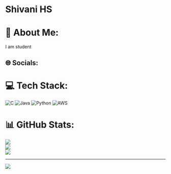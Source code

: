 # Shivani HS
# 💫 About Me:
I am student<br>


## 🌐 Socials:

# 💻 Tech Stack:
![C](https://img.shields.io/badge/c-%2300599C.svg?style=flat-square&logo=c&logoColor=white) ![Java](https://img.shields.io/badge/java-%23ED8B00.svg?style=flat-square&logo=openjdk&logoColor=white) ![Python](https://img.shields.io/badge/python-3670A0?style=flat-square&logo=python&logoColor=ffdd54) ![AWS](https://img.shields.io/badge/AWS-%23FF9900.svg?style=flat-square&logo=amazon-aws&logoColor=white)
# 📊 GitHub Stats:
![](https://github-readme-stats.vercel.app/api?username=ShivaniHS&theme=gruvbox&hide_border=false&include_all_commits=false&count_private=false)<br/>
![](https://github-readme-streak-stats.herokuapp.com/?user=ShivaniHS&theme=gruvbox&hide_border=false)<br/>
![](https://github-readme-stats.vercel.app/api/top-langs/?username=ShivaniHS&theme=gruvbox&hide_border=false&include_all_commits=false&count_private=false&layout=compact)

---
[![](https://visitcount.itsvg.in/api?id=ShivaniHS&icon=0&color=0)](https://visitcount.itsvg.in)

<!-- Proudly created with GPRM ( https://gprm.itsvg.in ) -->
